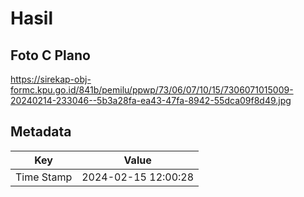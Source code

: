 # Hasil

## Foto C Plano

https://sirekap-obj-formc.kpu.go.id/841b/pemilu/ppwp/73/06/07/10/15/7306071015009-20240214-233046--5b3a28fa-ea43-47fa-8942-55dca09f8d49.jpg


## Metadata

| Key        | Value               |
| ---------- | ------------------- |
| Time Stamp | 2024-02-15 12:00:28 |



